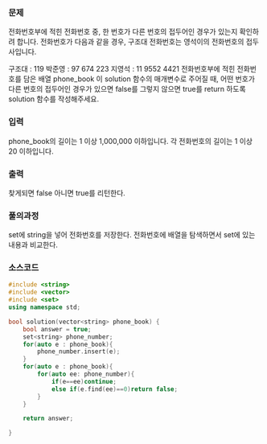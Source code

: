 ### 문제
전화번호부에 적힌 전화번호 중, 한 번호가 다른 번호의 접두어인 경우가 있는지 확인하려 합니다.
전화번호가 다음과 같을 경우, 구조대 전화번호는 영석이의 전화번호의 접두사입니다.

구조대 : 119
박준영 : 97 674 223
지영석 : 11 9552 4421
전화번호부에 적힌 전화번호를 담은 배열 phone_book 이 solution 함수의 매개변수로 주어질 때, 어떤 번호가 다른 번호의 접두어인 경우가 있으면 false를 그렇지 않으면 true를 return 하도록 solution 함수를 작성해주세요.
### 입력
phone_book의 길이는 1 이상 1,000,000 이하입니다.
각 전화번호의 길이는 1 이상 20 이하입니다.
### 출력
찾게되면 false 아니면 true를 리턴한다.

### 풀의과정  
set에 string을 넣어 전화번호를 저장한다. 전화번호에 배열을 탐색하면서 set에 있는 내용과 비교한다.

### 소스코드

``` c++
#include <string>
#include <vector>
#include <set>
using namespace std;

bool solution(vector<string> phone_book) {
    bool answer = true;
    set<string> phone_number;
    for(auto e : phone_book){
        phone_number.insert(e);
    }
    for(auto e : phone_book){
        for(auto ee: phone_number){
            if(e==ee)continue;
            else if(e.find(ee)==0)return false;
        }
    }

    return answer;

}
```
